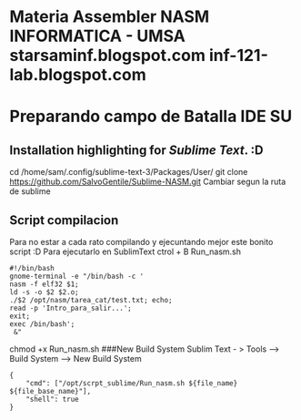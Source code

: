 Materia Assembler NASM INFORMATICA - UMSA
starsaminf.blogspot.com
inf-121-lab.blogspot.com
====
Preparando campo de Batalla IDE SU	
====

## Installation highlighting for _Sublime Text_. :D
cd /home/sam/.config/sublime-text-3/Packages/User/
git clone https://github.com/SalvoGentile/Sublime-NASM.git
Cambiar segun la ruta de sublime
## Script compilacion
Para no estar a cada rato compilando y ejecuntando mejor este bonito script :D
Para ejecutarlo en SublimText ctrol + B
Run_nasm.sh
```
#!/bin/bash
gnome-terminal -e "/bin/bash -c '
nasm -f elf32 $1;
ld -s -o $2 $2.o;
./$2 /opt/nasm/tarea_cat/test.txt; echo;
read -p 'Intro_para_salir...';
exit;
exec /bin/bash';
 &"
```
chmod +x Run_nasm.sh
###New Build System
Sublim Text - >  Tools --> Build System --> New Build System
```
{
    "cmd": ["/opt/scrpt_sublime/Run_nasm.sh ${file_name} ${file_base_name}"],
    "shell": true
}
```


